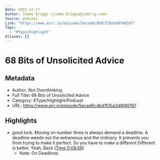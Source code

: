```yaml
---
Date: 2021-11-17
Author: Jimmy Briggs <jimmy.briggs@jimbrig.com>
Source: podcast
Link: "https://www.airr.io/episode/5ecad6cdbd1f2ba3d8f40197"
Tags:
  - "#Type/Highlight"
Aliases: []
---
```


# 68 Bits of Unsolicited Advice

## Metadata

* Author: *Not Overthinking*
* Full Title: 68 Bits of Unsolicited Advice
* Category: #Type/Highlight/Podcast
* URL: https://www.airr.io/episode/5ecad6cdbd1f2ba3d8f40197

## Highlights

* good luck. Moving on number three is always demand a deadline. A deadline weeds out the extraneous and the ordinary. It prevents you from trying to make it perfect. So you have to make a different Different is better. Yeah, Back ([Time 0:08:56](https://www.airr.io/quote/5f37243aa7c7e0ae0a99a87e))
  * Note: On Deadlines
